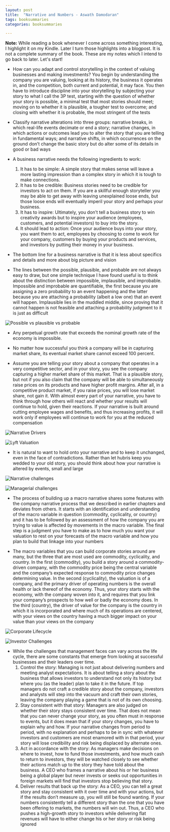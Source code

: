 ```yaml
---
layout: post
title:  "Narrative and Numbers - Aswath Damodaran"
tags: booksummaries
categories: booksummaries

---
```


**Note:** While reading a book whenever I come across something interesting, I highlight it on my Kindle. Later I turn those highlights into a blogpost. It is not a complete summary of the book. These are my notes which I intend to go back to later. Let's start!

+ How can you adapt and control storytelling in the context of valuing businesses and making investments? You begin by understanding the company you are valuing, looking at its history, the business it operates in, and the competition, both current and potential, it may face. You then have to introduce discipline into your storytelling by subjecting your story to what I call the 3P test, starting with the question of whether your story is possible, a minimal test that most stories should meet; moving on to whether it is plausible, a tougher test to overcome; and closing with whether it is probable, the most stringent of the tests

+ Classify narrative alterations into three groups: narrative breaks, in which real-life events decimate or end a story; narrative changes, in which actions or outcomes lead you to alter the story that you are telling in fundamental ways; and narrative shifts, in which occurrences on the ground don’t change the basic story but do alter some of its details in good or bad ways

+ A business narrative needs the following ingredients to work:
  1. It has to be simple: A simple story that makes sense will leave a more lasting impression than a complex story in which it is tough to make connections.
  2. It has to be credible: Business stories need to be credible for investors to act on them. If you are a skillful enough storyteller you may be able to get away with leaving unexplained loose ends, but those loose ends will eventually imperil your story and perhaps your business.
  3. It has to inspire: Ultimately, you don’t tell a business story to win creativity awards but to inspire your audience (employees, customers, and potential investors) to buy into the story.
  4. It should lead to action: Once your audience buys into your story, you want them to act, employees by choosing to come to work for your company, customers by buying your products and services, and investors by putting their money in your business.

+ The bottom line for a business narrative is that it is less about specifics and details and more about big picture and vision

+ The lines between the possible, plausible, and probable are not always easy to draw, but one simple technique I have found useful is to think about the distinction between impossible, implausible, and improbable. Impossible and improbable are quantifiable, the first because you are assigning a zero probability to an event happening and the latter because you are attaching a probability (albeit a low one) that an event will happen. Implausible lies in the muddled middle, since proving that it cannot happen is not feasible and attaching a probability judgment to it is just as difficult

![Possible vs plausible vs probable](/assets/img/prabable_plausible_possible.png)

+ Any perpetual growth rate that exceeds the nominal growth rate of the economy is impossible.

+ No matter how successful you think a company will be in capturing market share, its eventual market share cannot exceed 100 percent.

+ Assume you are telling your story about a company that operates in a very competitive sector, and in your story, you see the company capturing a higher market share of this market. That is a plausible story, but not if you also claim that the company will be able to simultaneously raise prices on its products and have higher profit margins. After all, in a competitive product market, if you raise prices, you will lose market share, not gain it. With almost every part of your narrative, you have to think through how others will react and whether your results will continue to hold, given their reactions. If your narrative is built around cutting employee wages and benefits, and thus increasing profits, it will work only if employees will continue to work for you at the reduced compensation

![Narrative Drivers](/assets/img/narrative_drivers.png)

![Lyft Valuation](/assets/img/lyft_valuation.png)

+ It is natural to want to hold onto your narrative and to keep it unchanged, even in the face of contradictions. Rather than let hubris keep you wedded to your old story, you should think about how your narrative is altered by events, small and large

![Narrative challenges](/assets/img/narrative_challenges.png)

![Managerial challenges](/assets/img/managerial_challenges.png)

+ The process of building up a macro narrative shares some features with the company narrative process that we described in earlier chapters and deviates from others. It starts with an identification and understanding of the macro variable in question (commodity, cyclicality, or country) and it has to be followed by an assessment of how the company you are trying to value is affected by movements in the macro variable. The final step is a judgment you have to make as to how much you want your valuation to rest on your forecasts of the macro variable and how you plan to build that linkage into your numbers

+ The macro variables that you can build corporate stories around are many, but the three that are most used are commodity, cyclicality, and country. In the first (commodity), you build a story around a commodity-driven company, with the commodity price being the central variable and the company’s expected response to commodity price changes determining value. In the second (cyclicality), the valuation is of a company, and the primary driver of operating numbers is the overall health or lack thereof of the economy. Thus, your story starts with the economy, with the company woven into it, and requires that you link your company’s prospects to how well or badly the economy does. In the third (country), the driver of value for the company is the country in which it is incorporated and where much of its operations are centered, with your views on the country having a much bigger impact on your value than your views on the company

![Corporate Lifecycle](/assets/img/corporate_lifecycle.png)

![Investor Challenges](/assets/img/investor_challenges_across_stages.png)

+ While the challenges that management faces can vary across the life cycle, there are some constants that emerge from looking at successful businesses and their leaders over time.
  1. Control the story: Managing is not just about delivering numbers and meeting analyst expectations. It is about telling a story about the business that allows investors to understand not only its history but where you (as the leader) plan to take it in the future. If top managers do not craft a credible story about the company, investors and analysts will step into the vacuum and craft their own stories, leaving the company playing a game that is not of its own choosing.
  2. Stay consistent with that story: Managers are also judged on whether their story stays consistent over time. That does not mean that you can never change your story, as you often must in response to events, but it does mean that if your story changes, you have to explain why and how. If your narrative changes from period to period, with no explanation and perhaps to be in sync with whatever investors and customers are most enamored with in that period, your story will lose credibility and risk being displaced by alternate ones.
  3. Act in accordance with the story: As managers make decisions on where to invest, how to fund those investments, and how much cash to return to investors, they will be watched closely to see whether their actions match up to the story they have told about the business. A CEO who frames a narrative about his or her business being a global player but never invests or seeks out opportunities in foreign markets will find that investors stop believing that story.
  4. Deliver results that back up the story: As a CEO, you can tell a great story and stay consistent with it over time and with your actions, but if the results don’t measure up, you will still be found wanting. If your numbers consistently tell a different story than the one that you have been offering to markets, the numbers will win out. Thus, a CEO who pushes a high-growth story to investors while delivering flat revenues will have to either change his or her story or risk being ignored
